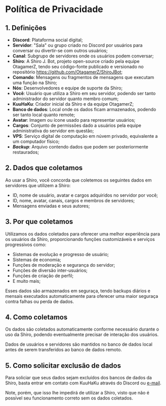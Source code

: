 # Política de Privacidade

## 1. Definições

- **Discord**: Plataforma social digital;
- **Servidor**: "Sala" ou grupo criado no Discord por usuários para conversar ou divertir-se com outros usuários;
- **Canal**: Subgrupo de servidores onde os usuários podem conversar;
- **Shiro**: A Shiro J. Bot, projeto open-source criado pela equipe OtagamerZ, tendo seu código-fonte publicado e versionado no repositório https://github.com/OtagamerZ/ShiroJBot;
- **Comando**: Mensagens ou fragmentos de mensagens que executam uma função na Shiro;
- **Nós**: Desenvolvedores e equipe de suporte da Shiro;
- **Você**: Usuário que utiliza a Shiro em seu servidor, podendo ser tanto administrador do servidor quanto membro comum;
- **KuuHaKu**: Criador inicial da Shiro e da equipe OtagamerZ;
- **Banco de dados**: Local onde os dados ficam armazenados, podendo ser tanto local quanto remote;
- **Avatar**: Imagem ou ícone usado para representar usuários;
- **Cargos**: Conjunto de permissões dado a usuários pela equipe administrativa do servidor em questão;
- **VPS**: Serviço digital de computação em núvem privado, equivalente a um computador físico;
- ***Backup***: Arquivo contendo dados que podem ser posteriormente restaurados;

## 2. Dados que coletamos

Ao usar a Shiro, você concorda que coletemos os seguintes dados em servidores que utilizem a Shiro:

- ID, nome de usuário, avatar e cargos adquiridos no servidor por você;
- ID, nome, avatar, canais, cargos e membros de servidores;
- Mensagens enviadas e seus autores;

## 3. Por que coletamos

Utilizamos os dados coletados para oferecer uma melhor experiência para os usuários da Shiro, 
proporcionando funções customizáveis e serviços progressivos como:

- Sistemas de evolução e progresso de usuário;
- Sistemas de economia;
- Funções de moderação e segurança do servidor;
- Funções de diversão inter-usuários;
- Funções de criação de perfil;
- E muito mais;

Esses dados são armazenados em seguraça, tendo backups diários e mensais executados automaticamente
para oferecer uma maior seguraça contra falhas ou perda de dados.

## 4. Como coletamos

Os dados são coletados automaticamente conforme necessário durante o uso da Shiro, podendo eventualmente precisar
de interação dos usuários.

Dados de usuários e servidores são mantidos no banco de dados local antes de serem transferidos ao banco de dados remoto.

## 5. Como solicitar exclusão de dados

Para soliciar que seus dados sejam excluídos dos bancos de dados da Shiro, basta entrar em contato com KuuHaKu através do
Discord ou [e-mail](mailto:yagogimenez1@hotmail.com?subject=Solicitação+de+Exclusão+de+Dados). 

Note, porém, que isso lhe impedirá
de utilizar a Shiro, visto que não é possível seu funcionamento correto sem os dados coletados.


